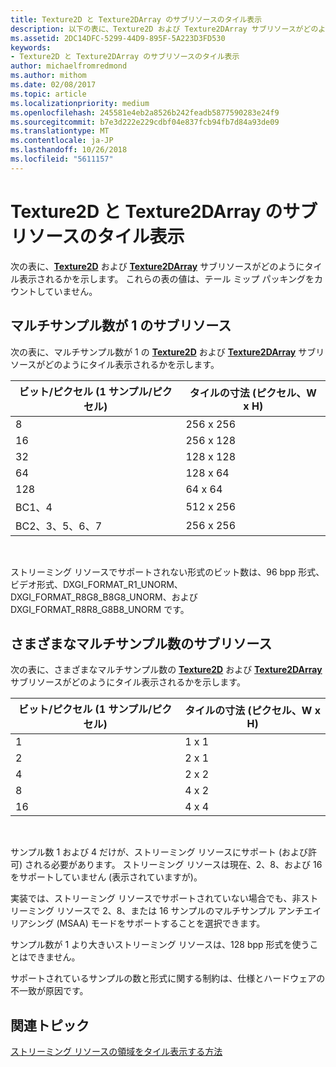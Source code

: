 ```yaml
---
title: Texture2D と Texture2DArray のサブリソースのタイル表示
description: 以下の表に、Texture2D および Texture2DArray サブリソースがどのようにタイル表示されるかを示します。
ms.assetid: 2DC14DFC-5299-44D9-895F-5A223D3FD530
keywords:
- Texture2D と Texture2DArray のサブリソースのタイル表示
author: michaelfromredmond
ms.author: mithom
ms.date: 02/08/2017
ms.topic: article
ms.localizationpriority: medium
ms.openlocfilehash: 245581e4eb2a8526b242feadb5877590283e24f9
ms.sourcegitcommit: b7e3d222e229cdbf04e837fcb94fb7d84a93de09
ms.translationtype: MT
ms.contentlocale: ja-JP
ms.lasthandoff: 10/26/2018
ms.locfileid: "5611157"
---
```

# <a name="texture2d-and-texture2darray-subresource-tiling"></a>Texture2D と Texture2DArray のサブリソースのタイル表示


次の表に、[**Texture2D**](https://msdn.microsoft.com/library/windows/desktop/ff471525) および [**Texture2DArray**](https://msdn.microsoft.com/library/windows/desktop/ff471526) サブリソースがどのようにタイル表示されるかを示します。 これらの表の値は、テール ミップ パッキングをカウントしていません。

## <a name="span-idsubresources-with-multisample-counts-of-1spanspan-idsubresources-with-multisample-counts-of-1spanspan-idsubresources-with-multisample-counts-of-1spansubresources-with-multisample-counts-of-1"></a><span id="Subresources-with-multisample-counts-of-1"></span><span id="subresources-with-multisample-counts-of-1"></span><span id="SUBRESOURCES-WITH-MULTISAMPLE-COUNTS-OF-1"></span>マルチサンプル数が 1 のサブリソース


次の表に、マルチサンプル数が 1 の [**Texture2D**](https://msdn.microsoft.com/library/windows/desktop/ff471525) および [**Texture2DArray**](https://msdn.microsoft.com/library/windows/desktop/ff471526) サブリソースがどのようにタイル表示されるかを示します。

| ビット/ピクセル (1 サンプル/ピクセル) | タイルの寸法 (ピクセル、W x H) |
|-----------------------------|-------------------------------|
| 8                           | 256 x 256                       |
| 16                          | 256 x 128                       |
| 32                          | 128 x 128                       |
| 64                          | 128 x 64                        |
| 128                         | 64 x 64                         |
| BC1、4                       | 512 x 256                       |
| BC2、3、5、6、7                 | 256 x 256                       |

 

ストリーミング リソースでサポートされない形式のビット数は、96 bpp 形式、ビデオ形式、DXGI\_FORMAT\_R1\_UNORM、DXGI\_FORMAT\_R8G8\_B8G8\_UNORM、および DXGI\_FORMAT\_R8R8\_G8B8\_UNORM です。

## <a name="span-idsubresources-with-various-multisample-countsspanspan-idsubresources-with-various-multisample-countsspanspan-idsubresources-with-various-multisample-countsspansubresources-with-various-multisample-counts"></a><span id="Subresources-with-various-multisample-counts"></span><span id="subresources-with-various-multisample-counts"></span><span id="SUBRESOURCES-WITH-VARIOUS-MULTISAMPLE-COUNTS"></span>さまざまなマルチサンプル数のサブリソース


次の表に、さまざまなマルチサンプル数の [**Texture2D**](https://msdn.microsoft.com/library/windows/desktop/ff471525) および [**Texture2DArray**](https://msdn.microsoft.com/library/windows/desktop/ff471526) サブリソースがどのようにタイル表示されるかを示します。

| ビット/ピクセル (1 サンプル/ピクセル) | タイルの寸法 (ピクセル、W x H) |
|-----------------------------|-------------------------------|
| 1                           | 1 x 1                           |
| 2                           | 2 x 1                           |
| 4                           | 2 x 2                           |
| 8                           | 4 x 2                           |
| 16                          | 4 x 4                           |

 

サンプル数 1 および 4 だけが、ストリーミング リソースにサポート (および許可) される必要があります。 ストリーミング リソースは現在、2、8、および 16 をサポートしていません (表示されていますが)。

実装では、ストリーミング リソースでサポートされていない場合でも、非ストリーミング リソースで 2、8、または 16 サンプルのマルチサンプル アンチエイリアシング (MSAA) モードをサポートすることを選択できます。

サンプル数が 1 より大きいストリーミング リソースは、128 bpp 形式を使うことはできません。

サポートされているサンプルの数と形式に関する制約は、仕様とハードウェアの不一致が原因です。

## <a name="span-idrelated-topicsspanrelated-topics"></a><span id="related-topics"></span>関連トピック


[ストリーミング リソースの領域をタイル表示する方法](how-a-streaming-resource-s-area-is-tiled.md)

 

 




